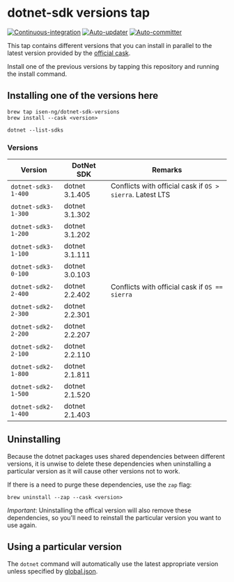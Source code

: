 # dotnet-sdk versions tap

[![Continuous-integration](https://img.shields.io/travis/com/isen-ng/homebrew-dotnet-sdk-versions/master?label=continuous-integration)](https://travis-ci.com/isen-ng/homebrew-dotnet-sdk-versions)
[![Auto-updater](https://img.shields.io/circleci/build/github/isen-ng/homebrew-dotnet-sdk-versions/master?label=auto-updater)](https://circleci.com/gh/isen-ng/homebrew-dotnet-sdk-versions)
[![Auto-committer](https://img.shields.io/github/workflow/status/isen-ng/homebrew-dotnet-sdk-versions/auto-committer?label=auto-committer)](https://github.com/isen-ng/homebrew-dotnet-sdk-versions/actions?query=workflow%3Aauto-committer)

This tap contains different versions that you can install in parallel to the latest version provided by the [official
cask](https://github.com/Homebrew/homebrew-cask/blob/master/Casks/dotnet-sdk.rb).

Install one of the previous versions by tapping this repository and running the install command.

## Installing one of the versions here

```
brew tap isen-ng/dotnet-sdk-versions
brew install --cask <version>

dotnet --list-sdks
```

### Versions

| Version             | DotNet SDK     | Remarks
|---------------------|----------------|-----------
| `dotnet-sdk3-1-400` | dotnet 3.1.405 | Conflicts with official cask if `OS > sierra`. Latest LTS
| `dotnet-sdk3-1-300` | dotnet 3.1.302 | 
| `dotnet-sdk3-1-200` | dotnet 3.1.202 |
| `dotnet-sdk3-1-100` | dotnet 3.1.111 |
| `dotnet-sdk3-0-100` | dotnet 3.0.103 |
| `dotnet-sdk2-2-400` | dotnet 2.2.402 | Conflicts with official cask if `OS == sierra`
| `dotnet-sdk2-2-300` | dotnet 2.2.301 |
| `dotnet-sdk2-2-200` | dotnet 2.2.207 |
| `dotnet-sdk2-2-100` | dotnet 2.2.110 |
| `dotnet-sdk2-1-800` | dotnet 2.1.811 |
| `dotnet-sdk2-1-500` | dotnet 2.1.520 |
| `dotnet-sdk2-1-400` | dotnet 2.1.403 |

## Uninstalling

Because the dotnet packages uses shared dependencies between different versions, it is unwise to delete these 
dependencies when uninstalling a particular version as it will cause other versions not to work. 

If there is a need to purge these dependencies, use the `zap` flag:

```
brew uninstall --zap --cask <version>
```

*Important*: Uninstalling the offical version will also remove these dependencies, so you'll need to reinstall the particular version you want to use again.

## Using a particular version

The `dotnet` command will automatically use the latest appropriate version unless specified by
[global.json](https://docs.microsoft.com/en-us/dotnet/core/tools/global-json).
